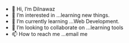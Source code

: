 - 👋 Hi, I’m Dilnawaz
- 👀 I’m interested in ...learning new things.
- 🌱 I’m currently learning ...Web Development.
- 💞️ I’m looking to collaborate on ...learning tools
- 📫 How to reach me ...email me 

<!---
dilsah786/dilsah786 is a ✨ special ✨ repository because its `README.md` (this file) appears on your GitHub profile.
You can click the Preview link to take a look at your changes.
--->

